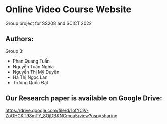 # Online Video Course Website
Group project for SS208 and SCICT 2022

## Authors:
Group 3:
<ul>
  <li>Phan Quang Tuấn</li>
  <li>Nguyễn Tuấn Nghĩa</li>
  <li>Nguyễn Thị Mỹ Duyên</li>
  <li>Hà Thị Ngọc Lan</li>
  <li>Trương Quốc Đạt</li>
</ul>

## Our Research paper is available on Google Drive:
https://drive.google.com/file/d/1ofYCjV-ZoOHCKT98mTY_8OjDBKNCmou5/view?usp=sharing

